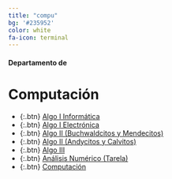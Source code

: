 ```yaml
---
title: "compu"
bg: '#235952'
color: white
fa-icon: terminal
---
```

#### Departamento de
# Computación

*  {:.btn} [Algo I Informática](https://www.proyl.com/EVt6l86Vx)
*  {:.btn} [Algo I Electrónica](https://www.proyl.com/xis80SDP2)
*  {:.btn} [Algo II (Buchwaldcitos y Mendecitos)](https://www.proyl.com/nzR2OC8e5)
*  {:.btn} [Algo II (Andycitos y Calvitos)](https://www.proyl.com/1CnM3eE8p)
*  {:.btn} [Algo III](https://www.proyl.com/d1bHhN5I0)
*  {:.btn} [Análisis Numérico (Tarela)](https://www.proyl.com/lmO5RT22t)
*  {:.btn} [Computación](https://www.proyl.com/kh6tZN85C)
